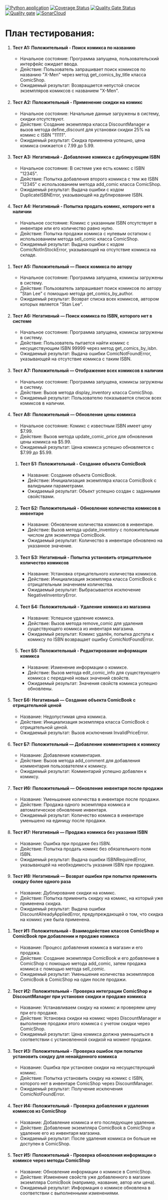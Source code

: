 [![Python application](https://github.com/valerap97/py-test/actions/workflows/python-app.yml/badge.svg)](https://github.com/valerap97/py-test/actions/workflows/python-app.yml)
[![Coverage Status](https://coveralls.io/repos/github/valerap97/py-test/badge.svg?branch=main)](https://coveralls.io/github/valerap97/py-test?branch=main)
[![Quality Gate Status](https://sonarcloud.io/api/project_badges/measure?project=valerap97_py-test&metric=alert_status)](https://sonarcloud.io/summary/new_code?id=valerap97_py-test)
[![Quality gate](https://sonarcloud.io/api/project_badges/quality_gate?project=valerap97_py-test)](https://sonarcloud.io/summary/new_code?id=valerap97_py-test)
[![SonarCloud](https://sonarcloud.io/images/project_badges/sonarcloud-white.svg)](https://sonarcloud.io/summary/new_code?id=valerap97_py-test)

# План тестирования:

<ol>
  <li>
    <h4>Тест А1: Положительный - Поиск комикса по названию</h4>
    <ul>
      <li>Начальное состояние: Программа запущена, пользовательский интерфейс ожидает ввода.</li>
      <li>Действие: Пользователь запрашивает поиск комиксов по названию "X-Men" через метод get_comics_by_title класса ComicShop.</li>
      <li>Ожидаемый результат: Возвращается непустой список экземпляров комиксов с названием "X-Men".</li>
    </ul>
  </li>
  <li>
    <h4>Тест А2: Положительный - Применение скидки на комикс</h4>
    <ul>
      <li>Начальное состояние: Начальные данные загружены в систему, скидки отсутствуют.</li>
      <li>Действие: Создание экземпляра класса DiscountManager и вызов метода define_discount для установки скидки 25% на комикс с ISBN "11111".</li>
      <li>Ожидаемый результат: Скидка применена успешно, цена комикса снижается с 7.99 до 5.99.</li>
    </ul>
  </li>
  <li>
    <h4>Тест А3: Негативный - Добавление комикса с дублирующим ISBN</h4>
    <ul>
      <li>Начальное состояние: В системе уже есть комикс с ISBN "12345".</li>
      <li>Действие: Попытка добавления второго комикса с тем же ISBN "12345" с использованием метода add_comic класса ComicShop.</li>
      <li>Ожидаемый результат: Выдача ошибки с кодом DuplicateISBNError, указывающей на дублирование ISBN.</li>
    </ul>
  </li>
  <li>
    <h4>Тест А4: Негативный - Попытка продать комикс, которого нет в наличии</h4>
    <ul>
      <li>Начальное состояние: Комикс с указанным ISBN отсутствует в инвентаре или его количество равно нулю.</li>
      <li>Действие: Попытка продажи комикса с нулевым остатком с использованием метода sell_comic класса ComicShop.</li>
      <li>Ожидаемый результат: Выдача ошибки с кодом ComicNotInStockError, указывающей на отсутствие комикса на складе.</li>
    </ul>
  </li>
</ol>
<ol>
  <li>
    <h4>Тест А5: Положительный — Поиск комикса по автору</h4>
    <ul>
      <li>Начальное состояние: Программа запущена, комиксы загружены в систему.</li>
      <li>Действие: Пользователь запрашивает поиск комиксов по автору "Stan Lee" с помощью метода get_comics_by_author.</li>
      <li>Ожидаемый результат: Возврат списка всех комиксов, автором которых является "Stan Lee".</li>
    </ul>
  </li>
  <li>
    <h4>Тест А6: Негативный — Поиск комикса по ISBN, которого нет в системе</h4>
    <ul>
      <li>Начальное состояние: Программа запущена, комиксы загружены в систему.</li>
      <li>Действие: Пользователь пытается найти комикс с несуществующим ISBN 99999 через метод get_comics_by_isbn.</li>
      <li>Ожидаемый результат: Выдача ошибки ComicNotFoundError, указывающей на отсутствие комикса с таким ISBN.</li>
    </ul>
  </li>
  <li>
    <h4>Тест А7: Положительный — Отображение всех комиксов в наличии</h4>
    <ul>
      <li>Начальное состояние: Программа запущена, комиксы загружены в систему.</li>
      <li>Действие: Вызов метода display_inventory класса ComicShop.</li>
      <li>Ожидаемый результат: Пользователю показывается список всех комиксов в наличии.</li>
    </ul>
  </li>
  <li>
    <h4>Тест А8: Положительный — Обновление цены комикса</h4>
    <ul>
      <li>Начальное состояние: Комикс с известным ISBN имеет цену $7.99.</li>
      <li>Действие: Вызов метода update_comic_price для обновления цены комикса на $5.99.</li>
      <li>Ожидаемый результат: Цена комикса успешно обновляется с $7.99 до $5.99.</li>
    </ul>
  </li>

<ol>
  <li>
    <h4>Тест Б1: Положительный - Создание объекта ComicBook</h4>
    <ul>
      <li>Название: Создание объекта ComicBook.</li>
      <li>Действие: Инициализация экземпляра класса ComicBook с валидными параметрами.</li>
      <li>Ожидаемый результат: Объект успешно создан с заданными свойствами.</li>
    </ul>
  </li>
  <li>
    <h4>Тест Б2: Положительный - Обновление количества комиксов в инвентаре</h4>
    <ul>
      <li>Название: Обновление количества комиксов в инвентаре.</li>
      <li>Действие: Вызов метода update_inventory с положительным числом для экземпляра ComicBook.</li>
      <li>Ожидаемый результат: Количество в инвентаре обновлено на указанное значение.</li>
    </ul>
  </li>
  <li>
    <h4>Тест Б3: Негативный - Попытка установить отрицательное количество комиксов</h4>
    <ul>
      <li>Название: Установка отрицательного количества комиксов.</li>
      <li>Действие: Инициализация экземпляра класса ComicBook с отрицательным значением количества.</li>
      <li>Ожидаемый результат: Выбрасывается исключение NegativeInventoryError.</li>
    </ul>
  </li>
  <li>
    <h4>Тест Б4: Положительный - Удаление комикса из магазина</h4>
    <ul>
      <li>Название: Успешное удаление комикса.</li>
      <li>Действие: Вызов метода remove_comic для удаления существующего комикса из инвентаря магазина.</li>
      <li>Ожидаемый результат: Комикс удалён, попытка доступа к комиксу по ISBN возвращает ошибку ComicNotFoundError.</li>
    </ul>
  </li>
  <li>
    <h4>Тест Б5: Положительный - Редактирование информации комикса</h4>
    <ul>
      <li>Название: Изменение информации о комиксе.</li>
      <li>Действие: Вызов метода edit_comic_info для существующего комикса с передачей новых значений свойств.</li>
      <li>Ожидаемый результат: Значения свойств комикса успешно обновлены.</li>
    </ul>
  </li>
</ol>
  <li>
    <h4>Тест Б6: Негативный — Создание объекта ComicBook с отрицательной ценой</h4>
    <ul>
      <li>Название: Недопустимая цена комикса.</li>
      <li>Действие: Инициализация экземпляра класса ComicBook с отрицательной ценой.</li>
      <li>Ожидаемый результат: Вызов исключения InvalidPriceError.</li>
    </ul>
  </li>
  <li>
    <h4>Тест Б7: Положительный — Добавление комментариев к комиксу</h4>
    <ul>
      <li>Название: Добавление комментария.</li>
      <li>Действие: Вызов метода add_comment для добавления комментария пользователем к комиксу.</li>
      <li>Ожидаемый результат: Комментарий успешно добавлен к комиксу.</li>
    </ul>
  </li>
  <li>
    <h4>Тест И6: Положительный — Обновление инвентаря после продажи</h4>
    <ul>
      <li>Название: Уменьшение количества в инвентаре после продажи.</li>
      <li>Действие: Продажа одного экземпляра комикса и автоматическое обновление инвентаря.</li>
      <li>Ожидаемый результат: Количество комикса в инвентаре уменьшено на единицу после продажи.</li>
    </ul>
  </li>
  <li>
    <h4>Тест И7: Негативный — Продажа комикса без указания ISBN</h4>
    <ul>
      <li>Название: Ошибка при продаже без ISBN.</li>
      <li>Действие: Попытка продать комикс без обязательного поля ISBN.</li>
      <li>Ожидаемый результат: Выдача ошибки ISBNRequiredError, указывающей на необходимость указания ISBN при продаже.</li>
    </ul>
  </li>
  <li>
    <h4>Тест И8: Негативный — Возврат ошибки при попытке применить скидку более одного раза</h4>
    <ul>
      <li>Название: Дублирование скидки на комикс.</li>
      <li>Действие: Попытка применить скидку на комикс, на который уже применена скидка.</li>
      <li>Ожидаемый результат: Выдача ошибки DiscountAlreadyAppliedError, предупреждающей о том, что скидка на комикс уже была применена.</li>
    </ul>
  </li>
</ol>
<ol> 
<li>
<h4>Тест И1: Положительный - Взаимодействие классов ComicShop и ComicBook при добавлении и продаже комикса</h4> 
<ul> 
<li>Название: Процесс добавления комикса в магазин и его продажа.</li> 
<li>Действие: Создание экземпляра ComicBook и его добавление в ComicShop с помощью метода add_comic, затем продажа комикса с помощью метода sell_comic.</li> 
<li>Ожидаемый результат: Уменьшение количества экземпляров ComicBook в ComicShop на один после продажи.</li> 
</ul> 
</li> 
<li>
<h4>Тест И2: Положительный - Проверка интеграции ComicShop и DiscountManager при установке скидки и продаже комикса</h4> 
<ul> 
<li>Название: Устанавливаем скидку на комикс и проверяем цену при его продаже.</li> 
<li>Действие: Установка скидки на комикс через DiscountManager и выполнение продажи этого комикса с учетом скидки через ComicShop.</li> 
<li>Ожидаемый результат: Цена комикса должна уменьшиться в соответствии с установленной скидкой на момент продажи.</li> 
</ul> 
</li> 
<li>
<h4>Тест И3: Положительный - Проверка ошибок при попытке установить скидку для ненайденного комикса</h4> 
<ul> 
<li>Название: Ошибка при установке скидки на несуществующий комикс.</li> 
<li>Действие: Попытка установить скидку на комикс с ISBN, которого нет в инвентаре ComicShop через DiscountManager.</li>
<li>Ожидаемый результат: Получение исключения ComicNotFoundError.</li> 
</ul> 
</li> 
<li>
<h4>Тест И4: Положительный - Проверка добавления и удаления комиксов из ComicShop</h4> 
<ul> 
<li>Название: Добавление комикса и его последующее удаление.</li> 
<li>Действие: Добавление экземпляра ComicBook в ComicShop и удаление его из инвентаря магазина.</li> 
<li>Ожидаемый результат: После удаления комикса он больше не доступен в ComicShop.</li> 
</ul> 
</li> 
<li>
<h4>Тест И5: Положительный - Проверка обновления информации о комиксе через методы ComicShop</h4> 
<ul> 
<li>Название: Обновление информации о комиксе в ComicShop.</li> 
<li>Действие: Изменение свойств уже добавленного в магазин экземпляра ComicBook (например, название, автор или цена).</li> 
<li>Ожидаемый результат: Информация о комиксе обновлена в соответствии с выполненными изменениями.</li> 
</ul> 
</li> 
</ol>

